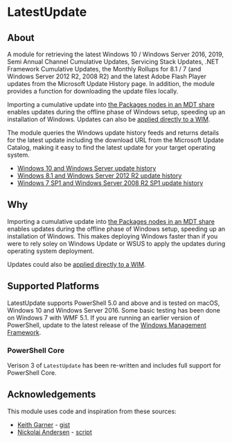 # LatestUpdate

## About

A module for retrieving the latest Windows 10 / Windows Server 2016, 2019, Semi Annual Channel Cumulative Updates, Servicing Stack Updates, .NET Framework Cumulative Updates, the Monthly Rollups for 8.1 / 7 (and Windows Server 2012 R2, 2008 R2) and the latest Adobe Flash Player updates from the Microsoft Update History page. In addition, the module provides a function for downloading the update files locally.

Importing a cumulative update into [the Packages nodes in an MDT share](https://docs.microsoft.com/en-us/sccm/mdt/use-the-mdt#ConfiguringPackagesintheDeploymentWorkbench) enables updates during the offline phase of Windows setup, speeding up an installation of Windows. Updates can also be [applied directly to a WIM](https://docs.microsoft.com/en-us/windows-hardware/manufacture/desktop/dism-operating-system-package-servicing-command-line-options).

The module queries the Windows update history feeds and returns details for the latest update including the download URL from the Microsoft Update Catalog, making it easy to find the latest update for your target operating system.

* [Windows 10 and Windows Server update history](https://support.microsoft.com/en-au/help/4043454)
* [Windows 8.1 and Windows Server 2012 R2 update history](https://support.microsoft.com/en-us/help/4009470)
* [Windows 7 SP1 and Windows Server 2008 R2 SP1 update history](https://support.microsoft.com/en-au/help/4009469)

## Why

Importing a cumulative update into [the Packages nodes in an MDT share](https://docs.microsoft.com/en-us/sccm/mdt/use-the-mdt#ConfiguringPackagesintheDeploymentWorkbench) enables updates during the offline phase of Windows setup, speeding up an installation of Windows. This makes deploying Windows faster than if you were to rely soley on Windows Update or WSUS to apply the updates during operating system deployment.

Updates could also be [applied directly to a WIM](https://docs.microsoft.com/en-us/windows-hardware/manufacture/desktop/dism-operating-system-package-servicing-command-line-options).

## Supported Platforms

LatestUpdate supports PowerShell 5.0 and above and is tested on macOS, Windows 10 and Windows Server 2016. Some basic testing has been done on Windows 7 with WMF 5.1. If you are running an earlier version of PowerShell, update to the latest release of the [Windows Management Framework](https://docs.microsoft.com/en-us/skypeforbusiness/set-up-your-computer-for-windows-powershell/download-and-install-windows-powershell-5-1).

### PowerShell Core

Verison 3 of `LatestUpdate` has been re-written and includes full support for PowerShell Core.

## Acknowledgements

This module uses code and inspiration from these sources:

* [Keith Garner](https://twitter.com/keithga1) - [gist](https://gist.github.com/keithga/1ad0abd1f7ba6e2f8aff63d94ab03048)
* [Nickolaj Andersen](https://twitter.com/NickolajA) - [script](https://github.com/SCConfigMgr/ConfigMgr/blob/master/Software%20Updates/Invoke-MSLatestUpdateDownload.ps1)
